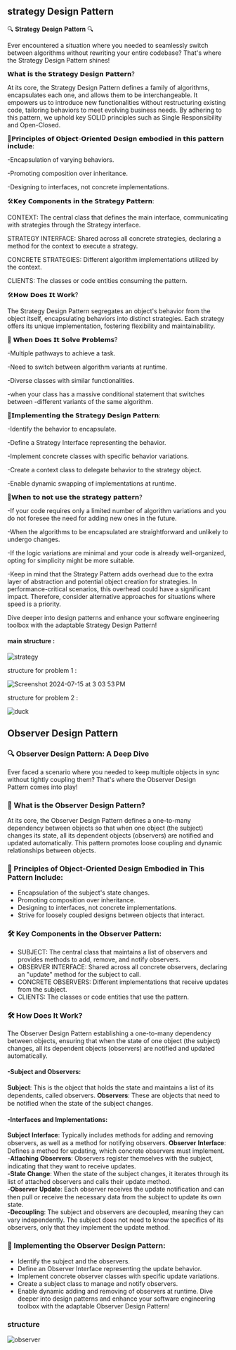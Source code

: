 ## strategy Design Pattern
🔍 𝐒𝐭𝐫𝐚𝐭𝐞𝐠𝐲 𝐃𝐞𝐬𝐢𝐠𝐧 𝐏𝐚𝐭𝐭𝐞𝐫𝐧 🔍

Ever encountered a situation where you needed to seamlessly switch between algorithms without rewriting your entire codebase? That's where the Strategy Design Pattern shines!

𝗪𝗵𝗮𝘁 𝗶𝘀 𝘁𝗵𝗲 𝗦𝘁𝗿𝗮𝘁𝗲𝗴𝘆 𝗗𝗲𝘀𝗶𝗴𝗻 𝗣𝗮𝘁𝘁𝗲𝗿𝗻?

At its core, the Strategy Design Pattern defines a family of algorithms, encapsulates each one, and allows them to be interchangeable. It empowers us to introduce new functionalities without restructuring existing code, tailoring behaviors to meet evolving business needs. By adhering to this pattern, we uphold key SOLID principles such as Single Responsibility and Open-Closed.

🌟𝗣𝗿𝗶𝗻𝗰𝗶𝗽𝗹𝗲𝘀 𝗼𝗳 𝗢𝗯𝗷𝗲𝗰𝘁-𝗢𝗿𝗶𝗲𝗻𝘁𝗲𝗱 𝗗𝗲𝘀𝗶𝗴𝗻 𝗲𝗺𝗯𝗼𝗱𝗶𝗲𝗱 𝗶𝗻 𝘁𝗵𝗶𝘀 𝗽𝗮𝘁𝘁𝗲𝗿𝗻 𝗶𝗻𝗰𝗹𝘂𝗱𝗲:

-Encapsulation of varying behaviors.

-Promoting composition over inheritance.

-Designing to interfaces, not concrete implementations.

🛠️𝗞𝗲𝘆 𝗖𝗼𝗺𝗽𝗼𝗻𝗲𝗻𝘁𝘀 𝗶𝗻 𝘁𝗵𝗲 𝗦𝘁𝗿𝗮𝘁𝗲𝗴𝘆 𝗣𝗮𝘁𝘁𝗲𝗿𝗻:

CONTEXT: The central class that defines the main interface, communicating with strategies through the Strategy interface.

STRATEGY INTERFACE: Shared across all concrete strategies, declaring a method for the context to execute a strategy.

CONCRETE STRATEGIES: Different algorithm implementations utilized by the context.

CLIENTS: The classes or code entities consuming the pattern.

🛠️𝗛𝗼𝘄 𝗗𝗼𝗲𝘀 𝗜𝘁 𝗪𝗼𝗿𝗸?

The Strategy Design Pattern segregates an object's behavior from the object itself, encapsulating behaviors into distinct strategies. Each strategy offers its unique implementation, fostering flexibility and maintainability.

🎯 𝗪𝗵𝗲𝗻 𝗗𝗼𝗲𝘀 𝗜𝘁 𝗦𝗼𝗹𝘃𝗲 𝗣𝗿𝗼𝗯𝗹𝗲𝗺𝘀?

-Multiple pathways to achieve a task.

-Need to switch between algorithm variants at runtime.

-Diverse classes with similar functionalities.

-when your class has a massive conditional statement that switches between -different variants of the same algorithm.

🌿𝗜𝗺𝗽𝗹𝗲𝗺𝗲𝗻𝘁𝗶𝗻𝗴 𝘁𝗵𝗲 𝗦𝘁𝗿𝗮𝘁𝗲𝗴𝘆 𝗗𝗲𝘀𝗶𝗴𝗻 𝗣𝗮𝘁𝘁𝗲𝗿𝗻:

-Identify the behavior to encapsulate.

-Define a Strategy Interface representing the behavior.

-Implement concrete classes with specific behavior variations.

-Create a context class to delegate behavior to the strategy object.

-Enable dynamic swapping of implementations at runtime.

🚫𝗪𝗵𝗲𝗻 𝘁𝗼 𝗻𝗼𝘁 𝘂𝘀𝗲 𝘁𝗵𝗲 𝘀𝘁𝗿𝗮𝘁𝗲𝗴𝘆 𝗽𝗮𝘁𝘁𝗲𝗿𝗻?

-If your code requires only a limited number of algorithm variations and you do not foresee the need for adding new ones in the future.

-When the algorithms to be encapsulated are straightforward and unlikely to undergo changes.

-If the logic variations are minimal and your code is already well-organized, opting for simplicity might be more suitable.

-Keep in mind that the Strategy Pattern adds overhead due to the extra layer of abstraction and potential object creation for strategies. In performance-critical scenarios, this overhead could have a significant impact. Therefore, consider alternative approaches for situations where speed is a priority.

Dive deeper into design patterns and enhance your software engineering toolbox with the adaptable Strategy Design Pattern!

#### main structure : 

![strategy](https://github.com/user-attachments/assets/3075d39e-2f63-4707-86c4-dee751941880)


structure for problem 1 :

![Screenshot 2024-07-15 at 3 03 53 PM](https://github.com/user-attachments/assets/596af59b-e300-4550-81dd-a3ab5f3951ad)

structure for problem 2 :

![duck](https://github.com/user-attachments/assets/a71e5d20-376b-448a-92e8-eaafba756305)




## Observer Design Pattern
### 🔍 Observer Design Pattern: A Deep Dive<br>
Ever faced a scenario where you needed to keep multiple objects in sync without tightly coupling them? That's where the Observer Design Pattern comes into play!
<br>
### 👀 What is the Observer Design Pattern? 
At its core, the Observer Design Pattern defines a one-to-many dependency between objects so that when one object (the subject) changes its state, all its dependent objects (observers) are notified and updated automatically. This pattern promotes loose coupling and dynamic relationships between objects.
### 🌟 Principles of Object-Oriented Design Embodied in This Pattern Include:
* Encapsulation of the subject's state changes.
* Promoting composition over inheritance.
* Designing to interfaces, not concrete implementations.
* Strive for loosely coupled designs between objects that interact.
### 🛠️ Key Components in the Observer Pattern:
* SUBJECT: The central class that maintains a list of observers and provides methods to add, remove, and notify observers.
* OBSERVER INTERFACE: Shared across all concrete observers, declaring an "update" method for the subject to call.
* CONCRETE OBSERVERS: Different implementations that receive updates from the subject.
* CLIENTS: The classes or code entities that use the pattern.<br>
### 🛠️ How Does It Work?<br>
The Observer Design Pattern establishing a one-to-many dependency between objects, ensuring that when the state of one object (the subject) changes, all its dependent objects (observers) are notified and updated automatically.
#### -Subject and Observers:
   𝐒𝐮𝐛𝐣𝐞𝐜𝐭: This is the object that holds the state and maintains a list of its dependents, called observers.
   𝐎𝐛𝐬𝐞𝐫𝐯𝐞𝐫𝐬: These are objects that need to be notified when the state of the subject changes.
#### -Interfaces and Implementations:
   𝐒𝐮𝐛𝐣𝐞𝐜𝐭 𝐈𝐧𝐭𝐞𝐫𝐟𝐚𝐜𝐞: Typically includes methods for adding and removing observers, as well as a method for notifying observers.
   𝐎𝐛𝐬𝐞𝐫𝐯𝐞𝐫 𝐈𝐧𝐭𝐞𝐫𝐟𝐚𝐜𝐞: Defines a method for updating, which concrete observers must implement.<br>
-𝐀𝐭𝐭𝐚𝐜𝐡𝐢𝐧𝐠 𝐎𝐛𝐬𝐞𝐫𝐯𝐞𝐫𝐬: Observers register themselves with the subject, indicating that they want to receive updates.<br>
-𝐒𝐭𝐚𝐭𝐞 𝐂𝐡𝐚𝐧𝐠𝐞: When the state of the subject changes, it iterates through its list of attached observers and calls their update method.<br>
-𝐎𝐛𝐬𝐞𝐫𝐯𝐞𝐫 𝐔𝐩𝐝𝐚𝐭𝐞: Each observer receives the update notification and can then pull or receive the necessary data from the subject to update its own state.<br>
-𝐃𝐞𝐜𝐨𝐮𝐩𝐥𝐢𝐧𝐠: The subject and observers are decoupled, meaning they can vary independently. The subject does not need to know the specifics of its observers, only that they implement the update method.<br>
### 🌿 Implementing the Observer Design Pattern:
* Identify the subject and the observers.
* Define an Observer Interface representing the update behavior.
* Implement concrete observer classes with specific update variations.
* Create a subject class to manage and notify observers.
* Enable dynamic adding and removing of observers at runtime.
Dive deeper into design patterns and enhance your software engineering toolbox with the adaptable Observer Design Pattern!

### structure

![observer](https://github.com/user-attachments/assets/f2777817-50d3-4920-b871-9a0a4fd3056b)

